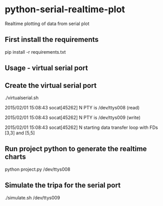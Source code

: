 # python-serial-realtime-plot

Realtime plotting of data from serial plot

## First install the requirements
pip install -r requirements.txt

## Usage - virtual serial port

## Create the virtual serial port
./virtualserial.sh

2015/02/01 15:08:43 socat[45262] N PTY is /dev/ttys008 (read)

2015/02/01 15:08:43 socat[45262] N PTY is /dev/ttys009 (write)

2015/02/01 15:08:43 socat[45262] N starting data transfer loop with FDs [3,3] and [5,5]

## Run project python to generate the realtime charts
python project.py /dev/ttys008

## Simulate the tripa for the serial port
./simulate.sh /dev/ttys009
